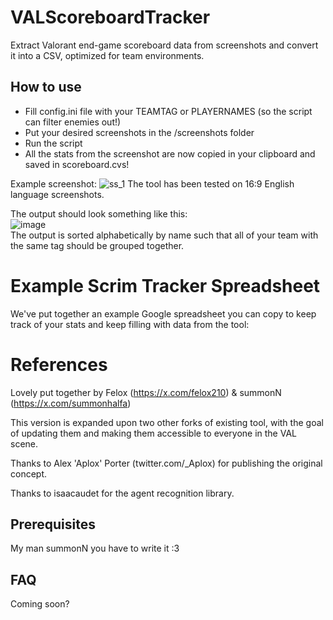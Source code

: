 # VALScoreboardTracker
Extract Valorant end-game scoreboard data from screenshots and convert it into a CSV, optimized for team environments.

## How to use

- Fill config.ini file with your TEAMTAG or PLAYERNAMES (so the script can filter enemies out!)
- Put your desired screenshots in the /screenshots folder
- Run the script
- All the stats from the screenshot are now copied in your clipboard and saved in scoreboard.cvs!

Example screenshot:
![ss_1](https://user-images.githubusercontent.com/57774007/220695198-47f6b995-b1e4-4fc8-83f6-46325065e388.png)
The tool has been tested on 16:9 English language screenshots.

The output should look something like this: <br>
![image](https://user-images.githubusercontent.com/57774007/220700904-34984cfc-61cd-4004-b12f-9393d50e6664.png)<br>
The output is sorted alphabetically by name such that all of your team with the same tag should be grouped together.

# Example Scrim Tracker Spreadsheet

We've put together an example Google spreadsheet you can copy to keep track of your stats and keep filling with data from the tool: 

# References

Lovely put together by Felox (https://x.com/felox210) & summonN (https://x.com/summonhalfa)

This version is expanded upon two other forks of existing tool, with the goal of updating them and making them accessible to everyone in the VAL scene.

Thanks to Alex 'Aplox' Porter (twitter.com/_Aplox) for publishing the original concept.

Thanks to isaacaudet for the agent recognition library.


## Prerequisites

My man summonN you have to write it :3

## FAQ
Coming soon?
